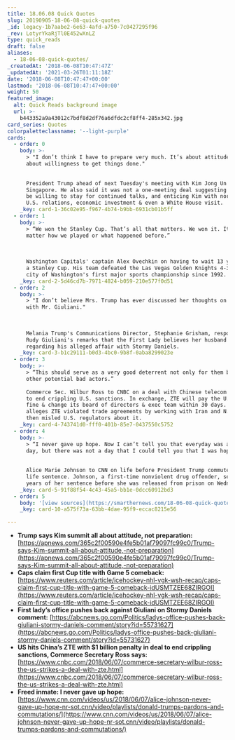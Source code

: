 ```yaml
---
title: 18.06.08 Quick Quotes
slug: 20190905-18-06-08-quick-quotes
_id: legacy-1b7aabe2-6e63-4afd-a750-7c0427295f96
_rev: LotyrYkaRjTl0E452wXnLZ
type: quick_reads
draft: false
aliases:
  - 18-06-08-quick-quotes/
_createdAt: '2018-06-08T10:47:47Z'
_updatedAt: '2021-03-26T01:11:18Z'
date: '2018-06-08T10:47:47+00:00'
lastmod: '2018-06-08T10:47:47+00:00'
weight: 50
featured_image:
  alt: Quick Reads background image
  url: >-
    b443352a9a43012c7bdf8d2df76a6dfdc2cf8ff4-285x342.jpg
card_series: Quotes
colorpaletteclassname: '--light-purple'
cards:
  - order: 0
    body: >-
      > "I don’t think I have to prepare very much. It’s about attitude. It’s
      about willingness to get things done."  
        
        
      President Trump ahead of next Tuesday's meeting with Kim Jong Un in
      Singapore. He also said it was not a one-meeting deal suggesting he would
      be willing to stay for continued talks, and enticing Kim with normalized
      U.S. relations, economic investment & even a White House visit.
    _key: card-1-36c02e95-f967-4b74-b9bb-6931cb01b5ff
  - order: 1
    body: >-
      > “We won the Stanley Cup. That’s all that matters. We won it. It doesn’t
      matter how we played or what happened before.”  
        
        
        
      Washington Capitals' captain Alex Ovechkin on having to wait 13 years for
      a Stanley Cup. His team defeated the Las Vegas Golden Knights 4-3 in the
      city of Washington's first major sports championship since 1992.
    _key: card-2-5d46cd7b-7971-4824-b059-210e577f0d51
  - order: 2
    body: >-
      > "I don’t believe Mrs. Trump has ever discussed her thoughts on anything
      with Mr. Giuliani."  
        
        
        
      Melania Trump's Communications Director, Stephanie Grisham, responding to
      Rudy Giuliani's remarks that the First Lady believes her husband's denials
      regarding his alleged affair with Stormy Daniels.
    _key: card-3-b1c29111-b0d3-4bc0-9b8f-0aba8299023e
  - order: 3
    body: >-
      > “This should serve as a very good deterrent not only for them but for
      other potential bad actors.”  
        
      Commerce Sec. Wilbur Ross to CNBC on a deal with Chinese telecom giant ZTE
      to end crippling U.S. sanctions. In exchange, ZTE will pay the U.S. a $1B
      fine & change its board of directors & exec team within 30 days. U.S.
      alleges ZTE violated trade agreements by working with Iran and N. Korea &
      then misled U.S. regulators about it.
    _key: card-4-743741d0-fff0-401b-85e7-0437550c5752
  - order: 4
    body: >-
      > “I never gave up hope. Now I can’t tell you that everyday was a good
      day, but there was not a day that I could tell you that I was hopeless.”  
        
        
      Alice Marie Johnson to CNN on life before President Trump commuted her
      life sentence. Johnson, a first-time nonviolent drug offender, served 21
      years of her sentence before she was released from prison on Wednesday.
    _key: card-5-91f88f54-4c43-45a5-bb1e-0dcc60912bd3
  - order: 5
    body: '[view sources](https://smarthernews.com/18-06-08-quick-quotes/)'
    _key: card-10-a575f73a-63bb-4dae-95f9-eccac8215e56

---
```

* **Trump says Kim summit all about attitude, not preparation:**  
[https://apnews.com/365c2f00590e4fe5b01af79097fc99c0/Trump-says-Kim-summit-all-about-attitude,-not-preparation](https://apnews.com/365c2f00590e4fe5b01af79097fc99c0/Trump-says-Kim-summit-all-about-attitude,-not-preparation)
* **Caps claim first Cup title with Game 5 comeback:** [https://www.reuters.com/article/icehockey-nhl-vgk-wsh-recap/caps-claim-first-cup-title-with-game-5-comeback-idUSMTZEE68ZIRGOI](https://www.reuters.com/article/icehockey-nhl-vgk-wsh-recap/caps-claim-first-cup-title-with-game-5-comeback-idUSMTZEE68ZIRGOI)
* **First lady’s office pushes back against Giuliani on Stormy Daniels comment:** [https://abcnews.go.com/Politics/ladys-office-pushes-back-giuliani-stormy-daniels-comment/story?id=55731627](https://abcnews.go.com/Politics/ladys-office-pushes-back-giuliani-stormy-daniels-comment/story?id=55731627)
* **US hits China’s ZTE with $1 billion penalty in deal to end crippling sanctions, Commerce Secretary Ross says:**  
[https://www.cnbc.com/2018/06/07/commerce-secretary-wilbur-ross-the-us-strikes-a-deal-with-zte.html](https://www.cnbc.com/2018/06/07/commerce-secretary-wilbur-ross-the-us-strikes-a-deal-with-zte.html)
* **Freed inmate: I never gave up hope:** [https://www.cnn.com/videos/us/2018/06/07/alice-johnson-never-gave-up-hope-nr-sot.cnn/video/playlists/donald-trumps-pardons-and-commutations/](https://www.cnn.com/videos/us/2018/06/07/alice-johnson-never-gave-up-hope-nr-sot.cnn/video/playlists/donald-trumps-pardons-and-commutations/)